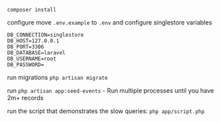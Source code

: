 `composer install`


configure move `.env.example` to `.env` and configure singlestore variables

```dotenv
DB_CONNECTION=singlestore
DB_HOST=127.0.0.1
DB_PORT=3306
DB_DATABASE=laravel
DB_USERNAME=root
DB_PASSWORD=
```

run migrations `php artisan migrate`

run `php artisan app:seed-events` - Run multiple processes until you have 2m+ records

run the script that demonstrates the slow queries:
`php app/script.php`
